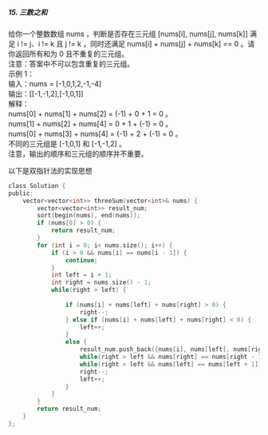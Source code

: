 ##### 15. 三数之和  
给你一个整数数组 nums ，判断是否存在三元组 [nums[i], nums[j], nums[k]] 满足 i != j、i != k 且 j != k ，同时还满足 nums[i] + nums[j] + nums[k] == 0 。请  
你返回所有和为 0 且不重复的三元组。  
注意：答案中不可以包含重复的三元组。  
示例 1：  
输入：nums = [-1,0,1,2,-1,-4]  
输出：[[-1,-1,2],[-1,0,1]]  
解释：  
nums[0] + nums[1] + nums[2] = (-1) + 0 + 1 = 0 。  
nums[1] + nums[2] + nums[4] = 0 + 1 + (-1) = 0 。  
nums[0] + nums[3] + nums[4] = (-1) + 2 + (-1) = 0 。  
不同的三元组是 [-1,0,1] 和 [-1,-1,2] 。  
注意，输出的顺序和三元组的顺序并不重要。  
  
以下是双指针法的实现思想
```c  
class Solution {
public:
    vector<vector<int>> threeSum(vector<int>& nums) {
        vector<vector<int>> result_num;
        sort(begin(nums), end(nums));
        if (nums[0] > 0) {
            return result_num;
        }
        for (int i = 0; i< nums.size(); i++) {
            if (i > 0 && nums[i] == nums[i - 1]) {
                continue;
            }
            int left = i + 1;
            int right = nums.size() - 1;
            while(right > left) {
               
                if (nums[i] + nums[left] + nums[right] > 0) {
                    right--;
                } else if (nums[i] + nums[left] + nums[right] < 0) {
                    left++;
                }
                else {
                    result_num.push_back({nums[i], nums[left], nums[right]});
                    while(right > left && nums[right] == nums[right - 1]) right--;
                    while(right > left && nums[left] == nums[left + 1]) left++;
                    right--;
                    left++;
                }
            }
        }
        return result_num;
    }
};

```
